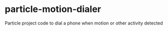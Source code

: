 # particle-motion-dialer
Particle project code to dial a phone when motion or other activity detected
